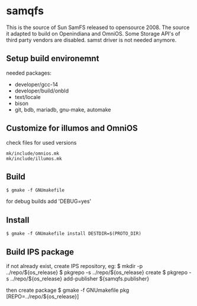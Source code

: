 # samqfs

This is the source of Sun SamFS released to opensource 2008. The source it adapted to build on Openindiana and OmniOS. Some Storage API's of third party vendors are disabled. samst driver is not needed anymore.

## Setup build environemnt

needed packages:

-    developer/gcc-14
-    developer/build/onbld
-    text/locale
-    bison
-    git, bdb, mariadb, gnu-make, automake

## Customize for illumos and OmniOS

check files for used versions

    mk/include/omnios.mk
    mk/include/illumos.mk

## Build

    $ gmake -f GNUmakefile

for debug builds add 'DEBUG=yes'  
## Install

    $ gmake -f GNUmakefile install DESTDIR=$(PROTO_DIR)

## Build IPS package
if not already exist, create IPS repository, eg:
    $ mkdir -p ../repo/${os_release}
    $ pkgrepo -s ../repo/${os_release} create
    $ pkgrepo -s ../repo/${os_release} add-publisher ${samqfs.publisher}

then create package
    $ gmake -f GNUmakefile pkg [REPO=../repo/${os_release}]

